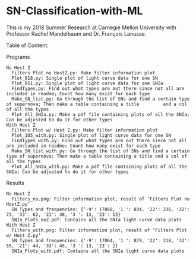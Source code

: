 # SN-Classification-with-ML

This is my 2018 Summer Research at Carnegie Mellon University with Professor Rachel Mandelbaum and Dr. François Lanusse. 

Table of Content:

Programs

    No Host Z
      Filters Plot no HostZ.py: Make filter information plot
      Plot_018.py: Single plot of light curve data for one SN
      Plot_051.py: Single plot of light curve data for one SNIa
      FindTypes.py: Find out what types are out there since not all are included in readme; Count how many exist for each type
      Make_SN_list.py: Go through the list of SNs and find a certain type of supernova; Then make a table containing a title         and a col of all the types
      Plot_All_SNIa.py: Make a pdf file containing plots of all the SNIa; Can be adjusted to do it for other types
    With Host Z
      Filters Plot w/ Host Z.py: Make filter information plot
      Plot_105_with.py: Single plot of light curve data for one SN
      FindTypes_with.py: Find out what types are out there since not all are included in readme; Count how many exist for each type
      Make_SN_list_with.py: Go through the list of SNs and find a certain type of supernova; Then make a table containing a title and a col of all the types
      Plot_All_SNIa_with.py: Make a pdf file containing plots of all the SNIa; Can be adjusted to do it for other types

Results

    No Host Z
      Filters_no.png: Filter information plot, result of ‘Filters Plot no HostZ.py’
      SN Types and frequencies: {‘-9': 17068, '1 ': 834, '22': 236, '32': 73, '33': 62, '21': 48, '3 ': 13, '23': 13}
      SNIa_Plots_noZ.pdf: Contains all the SNIa light curve data plots
    With Host Z
      Filters_with.png: Filter information plot, result of ‘Filters Plot w/ Host Z.py’
      SN Types and frequencies: {'-9': 17064, '1 ': 879, '22': 218, '32': 55, '21': 44, '33': 45, '3 ': 13, '23': 2}
      SNIa_Plots_with.pdf: Contains all the SNIa light curve data plots
